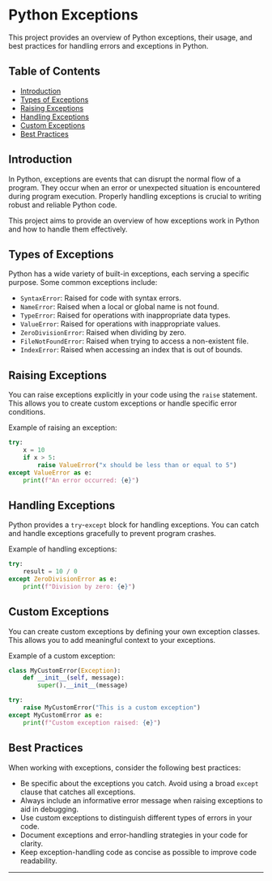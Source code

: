 # Python Exceptions

This project provides an overview of Python exceptions, their usage, and best practices for handling errors and exceptions in Python.

## Table of Contents

- [Introduction](#introduction)
- [Types of Exceptions](#types-of-exceptions)
- [Raising Exceptions](#raising-exceptions)
- [Handling Exceptions](#handling-exceptions)
- [Custom Exceptions](#custom-exceptions)
- [Best Practices](#best-practices)

## Introduction

In Python, exceptions are events that can disrupt the normal flow of a program. They occur when an error or unexpected situation is encountered during program execution. Properly handling exceptions is crucial to writing robust and reliable Python code.

This project aims to provide an overview of how exceptions work in Python and how to handle them effectively.

## Types of Exceptions

Python has a wide variety of built-in exceptions, each serving a specific purpose. Some common exceptions include:

- `SyntaxError`: Raised for code with syntax errors.
- `NameError`: Raised when a local or global name is not found.
- `TypeError`: Raised for operations with inappropriate data types.
- `ValueError`: Raised for operations with inappropriate values.
- `ZeroDivisionError`: Raised when dividing by zero.
- `FileNotFoundError`: Raised when trying to access a non-existent file.
- `IndexError`: Raised when accessing an index that is out of bounds.

## Raising Exceptions

You can raise exceptions explicitly in your code using the `raise` statement. This allows you to create custom exceptions or handle specific error conditions.

Example of raising an exception:

```python
try:
    x = 10
    if x > 5:
        raise ValueError("x should be less than or equal to 5")
except ValueError as e:
    print(f"An error occurred: {e}")
```

## Handling Exceptions

Python provides a `try`-`except` block for handling exceptions. You can catch and handle exceptions gracefully to prevent program crashes.

Example of handling exceptions:

```python
try:
    result = 10 / 0
except ZeroDivisionError as e:
    print(f"Division by zero: {e}")
```

## Custom Exceptions

You can create custom exceptions by defining your own exception classes. This allows you to add meaningful context to your exceptions.

Example of a custom exception:

```python
class MyCustomError(Exception):
    def __init__(self, message):
        super().__init__(message)

try:
    raise MyCustomError("This is a custom exception")
except MyCustomError as e:
    print(f"Custom exception raised: {e}")
```

## Best Practices

When working with exceptions, consider the following best practices:

- Be specific about the exceptions you catch. Avoid using a broad `except` clause that catches all exceptions.
- Always include an informative error message when raising exceptions to aid in debugging.
- Use custom exceptions to distinguish different types of errors in your code.
- Document exceptions and error-handling strategies in your code for clarity.
- Keep exception-handling code as concise as possible to improve code readability.

---

